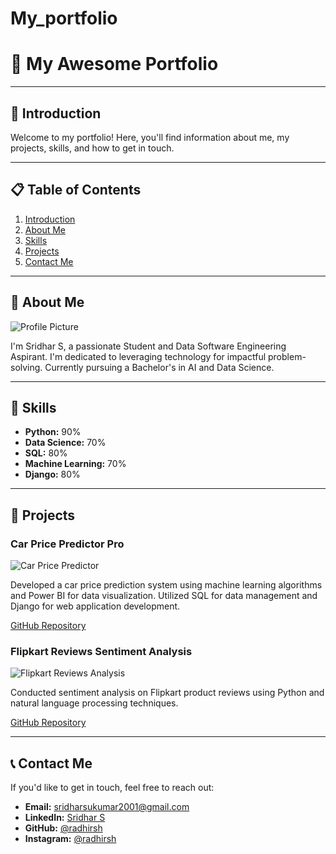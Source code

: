 # My_portfolio

# 🚀 My Awesome Portfolio

---

## 🎨 Introduction

Welcome to my portfolio! Here, you'll find information about me, my projects, skills, and how to get in touch.

---

## 📋 Table of Contents

1. [Introduction](#introduction)
2. [About Me](#about-me)
3. [Skills](#skills)
4. [Projects](#projects)
5. [Contact Me](#contact-me)

---

## 🌟 About Me

![Profile Picture](img/profile-pic.jpg)

I'm Sridhar S, a passionate Student and Data Software Engineering Aspirant. I'm dedicated to leveraging technology for impactful problem-solving. Currently pursuing a Bachelor's in AI and Data Science.

---

## 💼 Skills

- **Python:** 90%
- **Data Science:** 70%
- **SQL:** 80%
- **Machine Learning:** 70%
- **Django:** 80%

---

## 🚀 Projects

### Car Price Predictor Pro

![Car Price Predictor](img/car-price-predictor.jpg)

Developed a car price prediction system using machine learning algorithms and Power BI for data visualization. Utilized SQL for data management and Django for web application development.

[GitHub Repository](https://github.com/radhirsh/Car_Predictor_Pro)

### Flipkart Reviews Sentiment Analysis

![Flipkart Reviews Analysis](img/flipkart-reviews.jpg)

Conducted sentiment analysis on Flipkart product reviews using Python and natural language processing techniques.

[GitHub Repository](https://github.com/radhirsh/Flipkart_Sentiment_Analysis)

---

## 📞 Contact Me

If you'd like to get in touch, feel free to reach out:

- **Email:** [sridharsukumar2001@gmail.com](mailto:sridharsukumar2001@gmail.com)
- **LinkedIn:** [Sridhar S](https://www.linkedin.com/in/sridhar-s-076337178)
- **GitHub:** [@radhirsh](https://github.com/radhirsh)
- **Instagram:** [@radhirsh](https://www.instagram.com/radhirsh)

